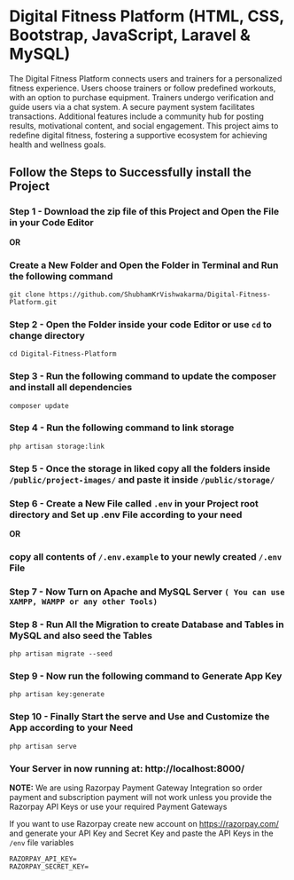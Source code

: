 <!-- <p align="center"><a href="https://laravel.com" target="_blank"><img src="https://raw.githubusercontent.com/laravel/art/master/logo-lockup/5%20SVG/2%20CMYK/1%20Full%20Color/laravel-logolockup-cmyk-red.svg" width="400" alt="Laravel Logo"></a></p> -->

# Digital Fitness Platform (HTML, CSS, Bootstrap, JavaScript, Laravel & MySQL)

The Digital Fitness Platform connects users and trainers for a personalized fitness experience. Users choose 
trainers or follow predefined workouts, with an option to purchase equipment. Trainers undergo 
verification and guide users via a chat system. A secure payment system facilitates transactions. Additional 
features include a community hub for posting results, motivational content, and social engagement. This 
project aims to redefine digital fitness, fostering a supportive ecosystem for achieving health and wellness 
goals.

## Follow the Steps to Successfully install the Project

### Step 1 - Download the zip file of this Project and Open the File in your Code Editor
**OR**
### Create a New Folder and Open the Folder in Terminal and Run the following command 

```
git clone https://github.com/ShubhamKrVishwakarma/Digital-Fitness-Platform.git
```

### Step 2 - Open the Folder inside your code Editor or use `cd` to change directory

```
cd Digital-Fitness-Platform
```

### Step 3 - Run the following command to update the composer and install all dependencies

```
composer update
```

### Step 4 - Run the following command to link storage
```
php artisan storage:link
```

### Step 5 - Once the storage in liked copy all the folders inside `/public/project-images/` and paste it inside `/public/storage/`

### Step 6 - Create a New File called `.env` in your Project root directory and Set up .env File according to your need 
**OR**
### copy all contents of `/.env.example` to your newly created `/.env` File

### Step 7 - Now Turn on Apache and MySQL Server `( You can use XAMPP, WAMPP or any other Tools)`

### Step 8 - Run All the Migration to create Database and Tables in MySQL and also seed the Tables
```
php artisan migrate --seed
```

### Step 9 - Now run the following command to Generate App Key
```
php artisan key:generate
```

### Step 10 - Finally Start the serve and Use and Customize the App according to your Need
```
php artisan serve
```
### Your Server in now running at: http://localhost:8000/

**NOTE:**
We are using Razorpay Payment Gateway Integration so order payment and subscription payment will not 
work unless you provide the Razorpay API Keys or use your required Payment Gateways

If you want to use Razorpay create new account on https://razorpay.com/ and generate your API Key and Secret Key and paste the API Keys in the `/env` file variables

```
RAZORPAY_API_KEY=
RAZORPAY_SECRET_KEY=
```
